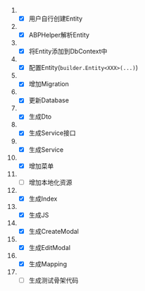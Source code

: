 1. - [x] 用户自行创建Entity
1. - [x] ABPHelper解析Entity
1. - [x] 将Entity添加到DbContext中
1. - [x] 配置Entity(`builder.Entity<XXX>(...)`)
1. - [x] 增加Migration
1. - [x] 更新Database
1. - [x] 生成Dto
1. - [x] 生成Service接口
1. - [x] 生成Service
1. - [x] 增加菜单
1. - [ ] 增加本地化资源
1. - [x] 生成Index
1. - [x] 生成JS
1. - [x] 生成CreateModal
1. - [x] 生成EditModal
1. - [x] 生成Mapping
1. - [ ] 生成测试骨架代码